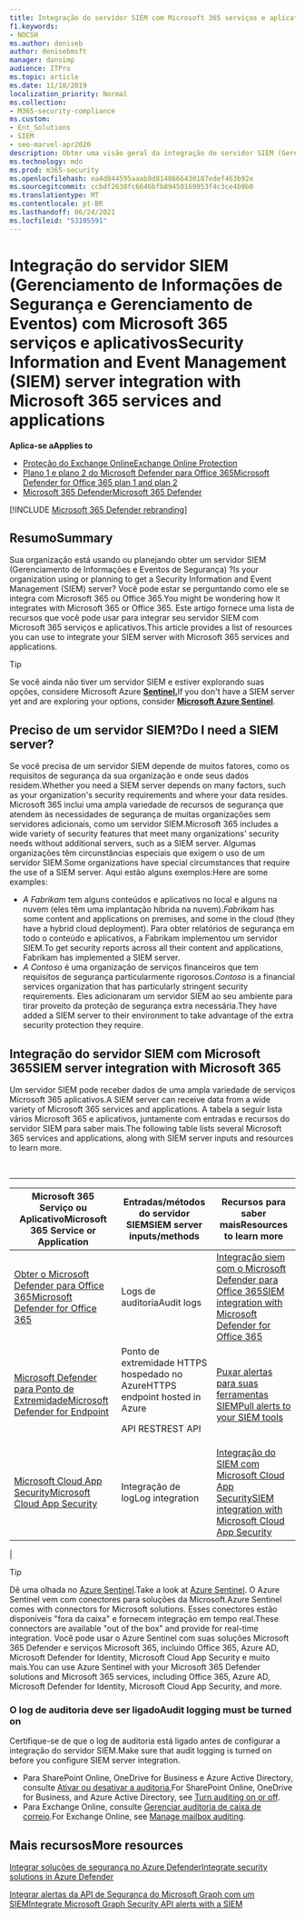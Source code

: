```yaml
---
title: Integração do servidor SIEM com Microsoft 365 serviços e aplicativos
f1.keywords:
- NOCSH
ms.author: deniseb
author: denisebmsft
manager: dansimp
audience: ITPro
ms.topic: article
ms.date: 11/18/2019
localization_priority: Normal
ms.collection:
- M365-security-compliance
ms.custom:
- Ent_Solutions
- SIEM
- seo-marvel-apr2020
description: Obter uma visão geral da integração do servidor SIEM (Gerenciamento de Informações e Eventos de Segurança) com seus Microsoft 365 de nuvem e aplicativos
ms.technology: mdo
ms.prod: m365-security
ms.openlocfilehash: ea4d844595aaab8d8148666430187edef463b92e
ms.sourcegitcommit: ccbdf2638fc6646bfb89450169953f4c3ce4b9b0
ms.translationtype: MT
ms.contentlocale: pt-BR
ms.lasthandoff: 06/24/2021
ms.locfileid: "53105591"
---
```

# <a name="security-information-and-event-management-siem-server-integration-with-microsoft-365-services-and-applications"></a><span data-ttu-id="cf173-103">Integração do servidor SIEM (Gerenciamento de Informações de Segurança e Gerenciamento de Eventos) com Microsoft 365 serviços e aplicativos</span><span class="sxs-lookup"><span data-stu-id="cf173-103">Security Information and Event Management (SIEM) server integration with Microsoft 365 services and applications</span></span>

<span data-ttu-id="cf173-104">**Aplica-se a**</span><span class="sxs-lookup"><span data-stu-id="cf173-104">**Applies to**</span></span>
- [<span data-ttu-id="cf173-105">Proteção do Exchange Online</span><span class="sxs-lookup"><span data-stu-id="cf173-105">Exchange Online Protection</span></span>](exchange-online-protection-overview.md)
- [<span data-ttu-id="cf173-106">Plano 1 e plano 2 do Microsoft Defender para Office 365</span><span class="sxs-lookup"><span data-stu-id="cf173-106">Microsoft Defender for Office 365 plan 1 and plan 2</span></span>](defender-for-office-365.md)
- [<span data-ttu-id="cf173-107">Microsoft 365 Defender</span><span class="sxs-lookup"><span data-stu-id="cf173-107">Microsoft 365 Defender</span></span>](../defender/microsoft-365-defender.md)

[!INCLUDE [Microsoft 365 Defender rebranding](../includes/microsoft-defender-for-office.md)]

## <a name="summary"></a><span data-ttu-id="cf173-108">Resumo</span><span class="sxs-lookup"><span data-stu-id="cf173-108">Summary</span></span>

<span data-ttu-id="cf173-109">Sua organização está usando ou planejando obter um servidor SIEM (Gerenciamento de Informações e Eventos de Segurança) ?</span><span class="sxs-lookup"><span data-stu-id="cf173-109">Is your organization using or planning to get a Security Information and Event Management (SIEM) server?</span></span> <span data-ttu-id="cf173-110">Você pode estar se perguntando como ele se integra com Microsoft 365 ou Office 365.</span><span class="sxs-lookup"><span data-stu-id="cf173-110">You might be wondering how it integrates with Microsoft 365 or Office 365.</span></span> <span data-ttu-id="cf173-111">Este artigo fornece uma lista de recursos que você pode usar para integrar seu servidor SIEM com Microsoft 365 serviços e aplicativos.</span><span class="sxs-lookup"><span data-stu-id="cf173-111">This article provides a list of resources you can use to integrate your SIEM server with Microsoft 365 services and applications.</span></span>

> [!TIP]
> <span data-ttu-id="cf173-112">Se você ainda não tiver um servidor SIEM e estiver explorando suas opções, considere Microsoft Azure **[Sentinel.](/azure/sentinel/overview)**</span><span class="sxs-lookup"><span data-stu-id="cf173-112">If you don't have a SIEM server yet and are exploring your options, consider **[Microsoft Azure Sentinel](/azure/sentinel/overview)**.</span></span>

## <a name="do-i-need-a-siem-server"></a><span data-ttu-id="cf173-113">Preciso de um servidor SIEM?</span><span class="sxs-lookup"><span data-stu-id="cf173-113">Do I need a SIEM server?</span></span>

<span data-ttu-id="cf173-114">Se você precisa de um servidor SIEM depende de muitos fatores, como os requisitos de segurança da sua organização e onde seus dados residem.</span><span class="sxs-lookup"><span data-stu-id="cf173-114">Whether you need a SIEM server depends on many factors, such as your organization's security requirements and where your data resides.</span></span> <span data-ttu-id="cf173-115">Microsoft 365 inclui uma ampla variedade de recursos de segurança que atendem às necessidades de segurança de muitas organizações sem servidores adicionais, como um servidor SIEM.</span><span class="sxs-lookup"><span data-stu-id="cf173-115">Microsoft 365 includes a wide variety of security features that meet many organizations' security needs without additional servers, such as a SIEM server.</span></span> <span data-ttu-id="cf173-116">Algumas organizações têm circunstâncias especiais que exigem o uso de um servidor SIEM.</span><span class="sxs-lookup"><span data-stu-id="cf173-116">Some organizations have special circumstances that require the use of a SIEM server.</span></span> <span data-ttu-id="cf173-117">Aqui estão alguns exemplos:</span><span class="sxs-lookup"><span data-stu-id="cf173-117">Here are some examples:</span></span>

- <span data-ttu-id="cf173-118">*A Fabrikam* tem alguns conteúdos e aplicativos no local e alguns na nuvem (eles têm uma implantação híbrida na nuvem).</span><span class="sxs-lookup"><span data-stu-id="cf173-118">*Fabrikam* has some content and applications on premises, and some in the cloud (they have a hybrid cloud deployment).</span></span> <span data-ttu-id="cf173-119">Para obter relatórios de segurança em todo o conteúdo e aplicativos, a Fabrikam implementou um servidor SIEM.</span><span class="sxs-lookup"><span data-stu-id="cf173-119">To get security reports across all their content and applications, Fabrikam has implemented a SIEM server.</span></span>
- <span data-ttu-id="cf173-120">*A Contoso* é uma organização de serviços financeiros que tem requisitos de segurança particularmente rigorosos.</span><span class="sxs-lookup"><span data-stu-id="cf173-120">*Contoso* is a financial services organization that has particularly stringent security requirements.</span></span> <span data-ttu-id="cf173-121">Eles adicionaram um servidor SIEM ao seu ambiente para tirar proveito da proteção de segurança extra necessária.</span><span class="sxs-lookup"><span data-stu-id="cf173-121">They have added a SIEM server to their environment to take advantage of the extra security protection they require.</span></span>

## <a name="siem-server-integration-with-microsoft-365"></a><span data-ttu-id="cf173-122">Integração do servidor SIEM com Microsoft 365</span><span class="sxs-lookup"><span data-stu-id="cf173-122">SIEM server integration with Microsoft 365</span></span>

<span data-ttu-id="cf173-123">Um servidor SIEM pode receber dados de uma ampla variedade de serviços Microsoft 365 aplicativos.</span><span class="sxs-lookup"><span data-stu-id="cf173-123">A SIEM server can receive data from a wide variety of Microsoft 365 services and applications.</span></span> <span data-ttu-id="cf173-124">A tabela a seguir lista vários Microsoft 365 e aplicativos, juntamente com entradas e recursos do servidor SIEM para saber mais.</span><span class="sxs-lookup"><span data-stu-id="cf173-124">The following table lists several Microsoft 365 services and applications, along with SIEM server inputs and resources to learn more.</span></span>

<br>

****

|<span data-ttu-id="cf173-125">Microsoft 365 Serviço ou Aplicativo</span><span class="sxs-lookup"><span data-stu-id="cf173-125">Microsoft 365 Service or Application</span></span>|<span data-ttu-id="cf173-126">Entradas/métodos do servidor SIEM</span><span class="sxs-lookup"><span data-stu-id="cf173-126">SIEM server inputs/methods</span></span>|<span data-ttu-id="cf173-127">Recursos para saber mais</span><span class="sxs-lookup"><span data-stu-id="cf173-127">Resources to learn more</span></span>|
|---|---|---|
|[<span data-ttu-id="cf173-128">Obter o Microsoft Defender para Office 365</span><span class="sxs-lookup"><span data-stu-id="cf173-128">Microsoft Defender for Office 365</span></span>](defender-for-office-365.md)|<span data-ttu-id="cf173-129">Logs de auditoria</span><span class="sxs-lookup"><span data-stu-id="cf173-129">Audit logs</span></span>|[<span data-ttu-id="cf173-130">Integração siem com o Microsoft Defender para Office 365</span><span class="sxs-lookup"><span data-stu-id="cf173-130">SIEM integration with Microsoft Defender for Office 365</span></span>](siem-integration-with-office-365-ti.md)|
|[<span data-ttu-id="cf173-131">Microsoft Defender para Ponto de Extremidade</span><span class="sxs-lookup"><span data-stu-id="cf173-131">Microsoft Defender for Endpoint</span></span>](/windows/security/threat-protection/)|<span data-ttu-id="cf173-132">Ponto de extremidade HTTPS hospedado no Azure</span><span class="sxs-lookup"><span data-stu-id="cf173-132">HTTPS endpoint hosted in Azure</span></span> <p> <span data-ttu-id="cf173-133">API REST</span><span class="sxs-lookup"><span data-stu-id="cf173-133">REST API</span></span>|[<span data-ttu-id="cf173-134">Puxar alertas para suas ferramentas SIEM</span><span class="sxs-lookup"><span data-stu-id="cf173-134">Pull alerts to your SIEM tools</span></span>](../defender-endpoint/configure-siem.md)|
|[<span data-ttu-id="cf173-135">Microsoft Cloud App Security</span><span class="sxs-lookup"><span data-stu-id="cf173-135">Microsoft Cloud App Security</span></span>](/cloud-app-security/what-is-cloud-app-security)|<span data-ttu-id="cf173-136">Integração de log</span><span class="sxs-lookup"><span data-stu-id="cf173-136">Log integration</span></span>|[<span data-ttu-id="cf173-137">Integração do SIEM com Microsoft Cloud App Security</span><span class="sxs-lookup"><span data-stu-id="cf173-137">SIEM integration with Microsoft Cloud App Security</span></span>](/cloud-app-security/siem)|
|

> [!TIP]
> <span data-ttu-id="cf173-138">Dê uma olhada no [Azure Sentinel](/azure/sentinel/overview).</span><span class="sxs-lookup"><span data-stu-id="cf173-138">Take a look at [Azure Sentinel](/azure/sentinel/overview).</span></span> <span data-ttu-id="cf173-139">O Azure Sentinel vem com conectores para soluções da Microsoft.</span><span class="sxs-lookup"><span data-stu-id="cf173-139">Azure Sentinel comes with connectors for Microsoft solutions.</span></span> <span data-ttu-id="cf173-140">Esses conectores estão disponíveis "fora da caixa" e fornecem integração em tempo real.</span><span class="sxs-lookup"><span data-stu-id="cf173-140">These connectors are available "out of the box" and provide for real-time integration.</span></span> <span data-ttu-id="cf173-141">Você pode usar o Azure Sentinel com suas soluções Microsoft 365 Defender e serviços Microsoft 365, incluindo Office 365, Azure AD, Microsoft Defender for Identity, Microsoft Cloud App Security e muito mais.</span><span class="sxs-lookup"><span data-stu-id="cf173-141">You can use Azure Sentinel with your Microsoft 365 Defender solutions and Microsoft 365 services, including Office 365, Azure AD, Microsoft Defender for Identity, Microsoft Cloud App Security, and more.</span></span>

### <a name="audit-logging-must-be-turned-on"></a><span data-ttu-id="cf173-142">O log de auditoria deve ser ligado</span><span class="sxs-lookup"><span data-stu-id="cf173-142">Audit logging must be turned on</span></span>

<span data-ttu-id="cf173-143">Certifique-se de que o log de auditoria está ligado antes de configurar a integração do servidor SIEM.</span><span class="sxs-lookup"><span data-stu-id="cf173-143">Make sure that audit logging is turned on before you configure SIEM server integration.</span></span>

- <span data-ttu-id="cf173-144">Para SharePoint Online, OneDrive for Business e Azure Active Directory, consulte [Ativar ou desativar a auditoria.](../../compliance/turn-audit-log-search-on-or-off.md)</span><span class="sxs-lookup"><span data-stu-id="cf173-144">For SharePoint Online, OneDrive for Business, and Azure Active Directory, see [Turn auditing on or off](../../compliance/turn-audit-log-search-on-or-off.md).</span></span>
- <span data-ttu-id="cf173-145">Para Exchange Online, consulte [Gerenciar auditoria de caixa de correio](../../compliance/enable-mailbox-auditing.md).</span><span class="sxs-lookup"><span data-stu-id="cf173-145">For Exchange Online, see [Manage mailbox auditing](../../compliance/enable-mailbox-auditing.md).</span></span>

## <a name="more-resources"></a><span data-ttu-id="cf173-146">Mais recursos</span><span class="sxs-lookup"><span data-stu-id="cf173-146">More resources</span></span>

[<span data-ttu-id="cf173-147">Integrar soluções de segurança no Azure Defender</span><span class="sxs-lookup"><span data-stu-id="cf173-147">Integrate security solutions in Azure Defender</span></span>](/azure/security-center/security-center-partner-integration#exporting-data-to-a-siem)

[<span data-ttu-id="cf173-148">Integrar alertas da API de Segurança do Microsoft Graph com um SIEM</span><span class="sxs-lookup"><span data-stu-id="cf173-148">Integrate Microsoft Graph Security API alerts with a SIEM</span></span>](/graph/security-integration)
